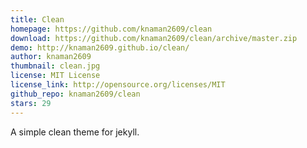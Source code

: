 ```yaml
---
title: Clean
homepage: https://github.com/knaman2609/clean  
download: https://github.com/knaman2609/clean/archive/master.zip
demo: http://knaman2609.github.io/clean/
author: knaman2609
thumbnail: clean.jpg
license: MIT License
license_link: http://opensource.org/licenses/MIT
github_repo: knaman2609/clean
stars: 29
---
```


A simple clean theme for jekyll.